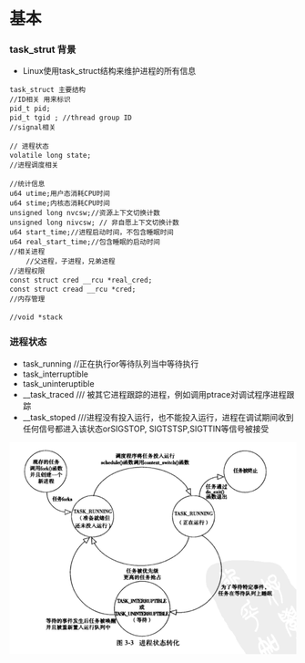基本
======


### task_strut 背景
- Linux使用task_struct结构来维护进程的所有信息


```cgo
task_struct 主要结构
//ID相关 用来标识
pid_t pid;
pid_t tgid ; //thread group ID
//signal相关

// 进程状态
volatile long state;
//进程调度相关

//统计信息
u64 utime;用户态消耗CPU时间
u64 stime;内核态消耗CPU时间
unsigned long nvcsw;//资源上下文切换计数
unsigned long nivcsw; // 非自愿上下文切换计数
u64 start_time;//进程启动时间，不包含睡眠时间
u64 real_start_time;//包含睡眠的启动时间
//相关进程
    //父进程，子进程，兄弟进程
//进程权限
const struct cred __rcu *real_cred;
const struct cread __rcu *cred;
//内存管理

//void *stack

```

### 进程状态
- task_running  //正在执行or等待队列当中等待执行
- task_interruptible
- task_uninteruptible
- __task_traced /// 被其它进程跟踪的进程，例如调用ptrace对调试程序进程跟踪
- __task_stoped ///进程没有投入运行，也不能投入运行，进程在调试期间收到任何信号都进入该状态orSIGSTOP,
SIGTSTSP,SIGTTIN等信号被接受

![](.task_struct_images/1406e45b.png)
